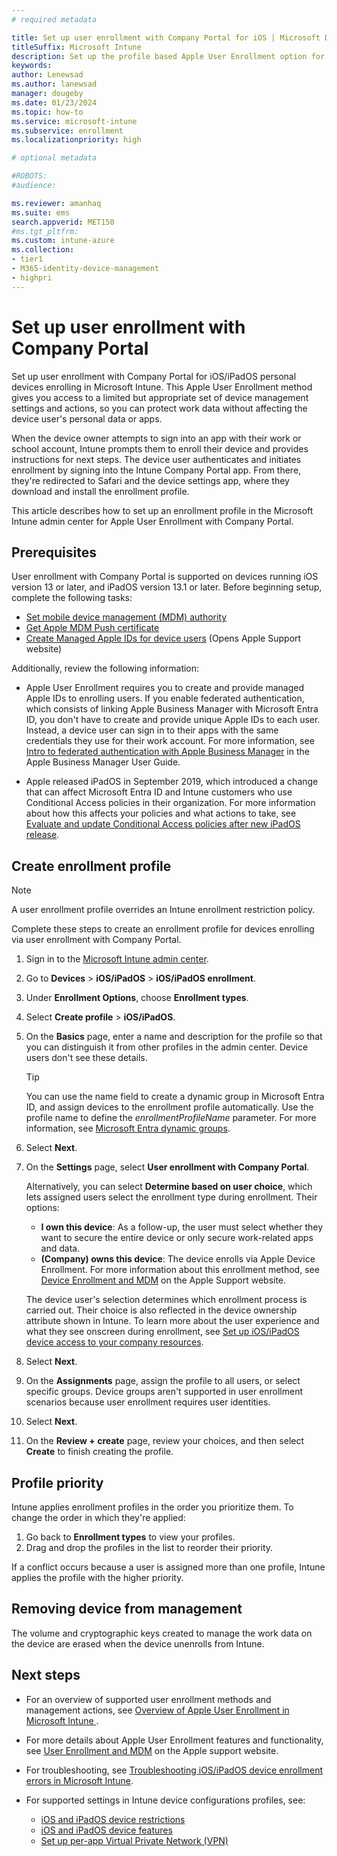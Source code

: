 ```yaml
---
# required metadata

title: Set up user enrollment with Company Portal for iOS | Microsoft Docs
titleSuffix: Microsoft Intune
description: Set up the profile based Apple User Enrollment option for personal devices enrolling in Microsoft Intune.
keywords:
author: Lenewsad
ms.author: lanewsad
manager: dougeby
ms.date: 01/23/2024
ms.topic: how-to
ms.service: microsoft-intune
ms.subservice: enrollment
ms.localizationpriority: high

# optional metadata

#ROBOTS:
#audience:

ms.reviewer: amanhaq
ms.suite: ems
search.appverid: MET150
#ms.tgt_pltfrm:
ms.custom: intune-azure
ms.collection:
- tier1
- M365-identity-device-management
- highpri
---
```


# Set up user enrollment with Company Portal  

Set up user enrollment with Company Portal for iOS/iPadOS personal devices enrolling in Microsoft Intune. This Apple User Enrollment method gives you access to a limited but appropriate set of device management settings and actions, so you can protect work data without affecting the device user's personal data or apps. 

When the device owner attempts to sign into an app with their work or school account, Intune prompts them to enroll their device and provides instructions for next steps. The device user authenticates and initiates enrollment by signing into the Intune Company Portal app. From there, they're redirected to Safari and the device settings app, where they download and install the enrollment profile. 

This article describes how to set up an enrollment profile in the Microsoft Intune admin center for Apple User Enrollment with Company Portal. 

## Prerequisites
User enrollment with Company Portal is supported on devices running iOS version 13 or later, and iPadOS version 13.1 or later. Before beginning setup, complete the following tasks:    

- [Set mobile device management (MDM) authority](../fundamentals/mdm-authority-set.md)
- [Get Apple MDM Push certificate](apple-mdm-push-certificate-get.md)
- [Create Managed Apple IDs for device users](https://support.apple.com/en-us/HT210737) (Opens Apple Support website)  

Additionally, review the following information:    

* Apple User Enrollment requires you to create and provide managed Apple IDs to enrolling users. If you enable federated authentication, which consists of linking Apple Business Manager with Microsoft Entra ID, you don't have to create and provide unique Apple IDs to each user. Instead, a device user can sign in to their apps with the same credentials they use for their work account. For more information, see [Intro to federated authentication with Apple Business Manager](https://support.apple.com/guide/apple-business-manager/intro-to-federated-authentication-axmb19317543/1/web/1) in the Apple Business Manager User Guide.

* Apple released iPadOS in September 2019, which introduced a change that can affect Microsoft Entra ID and Intune customers who use Conditional Access policies in their organization. For more information about how this affects your policies and what actions to take, see [Evaluate and update Conditional Access policies after new iPadOS release](https://support.microsoft.com/topic/action-required-evaluate-and-update-conditional-access-policies-after-new-ipados-release-23795067-9048-62ad-a5bd-ad63995fc488).  

## Create enrollment profile   

> [!NOTE]
> A user enrollment profile overrides an Intune enrollment restriction policy.  

Complete these steps to create an enrollment profile for devices enrolling via user enrollment with Company Portal.  

1. Sign in to the [Microsoft Intune admin center](https://go.microsoft.com/fwlink/?linkid=2109431).
2. Go to **Devices** > **iOS/iPadOS** > **iOS/iPadOS enrollment**. 
3. Under **Enrollment Options**, choose **Enrollment types**. 
4. Select **Create profile** > **iOS/iPadOS**.  
5. On the **Basics** page, enter a name and description for the profile so that you can distinguish it from other profiles in the admin center. Device users don't see these details. 

     >[!TIP]
     > You can use the name field to create a dynamic group in Microsoft Entra ID, and assign devices to the enrollment profile automatically. Use the profile name to define the *enrollmentProfileName* parameter. For more information, see [Microsoft Entra dynamic groups](/azure/active-directory/users-groups-roles/groups-dynamic-membership#rules-for-devices).  

6. Select **Next**.
  
7. On the **Settings** page, select **User enrollment with Company Portal**. 
  
   Alternatively, you can select **Determine based on user choice**, which lets assigned users select the enrollment type during enrollment. Their options:   

   * **I own this device**: As a follow-up, the user must select whether they want to secure the entire device or only secure work-related apps and data. 
   * **(Company) owns this device**: The device enrolls via Apple Device Enrollment. For more information about this enrollment method, see [Device Enrollment and MDM](https://support.apple.com/guide/deployment/device-enrollment-and-mdm-depd1c27dfe6/web) on the Apple Support website.   

   The device user's selection determines which enrollment process is carried out. Their choice is also reflected in the device ownership attribute shown in Intune. To learn more about the user experience and what they see onscreen during enrollment, see [Set up iOS/iPadOS device access to your company resources](../user-help/enroll-your-device-in-intune-ios.md).  
    
8. Select **Next**.  

9. On the **Assignments** page, assign the profile to all users, or select specific groups. Device groups aren't supported in user enrollment scenarios because user enrollment requires user identities.  

10. Select **Next**.  

11. On the **Review + create** page, review your choices, and then select **Create** to finish creating the profile.  

## Profile priority  

Intune applies enrollment profiles in the order you prioritize them. To change the order in which they're applied:    
1. Go back to **Enrollment types** to view your profiles.  
2. Drag and drop the profiles in the list to reorder their priority.  

If a conflict occurs because a user is assigned more than one profile, Intune applies the profile with the higher priority.  

## Removing device from management  
The volume and cryptographic keys created to manage the work data on the device are erased when the device unenrolls from Intune.  

## Next steps  
* For an overview of supported user enrollment methods and management actions, see [Overview of Apple User Enrollment in Microsoft Intune ](ios-user-enrollment-supported-actions.md).  

* For more details about Apple User Enrollment features and functionality, see [User Enrollment and MDM](https://support.apple.com/guide/deployment/user-enrollment-and-mdm-dep23db2037d/web) on the Apple support website.   

* For troubleshooting, see [Troubleshooting iOS/iPadOS device enrollment errors in Microsoft Intune](/troubleshoot/intune/intune-service/device-enrollment/troubleshoot-ios-enrollment-errors).  

* For supported settings in Intune device configurations profiles, see:   

   * [iOS and iPadOS device restrictions](../configuration/device-restrictions-ios.md)
   * [iOS and iPadOS device features](../configuration/ios-device-features-settings.md)  
   * [Set up per-app Virtual Private Network (VPN)](../configuration/vpn-setting-configure-per-app.md)  
